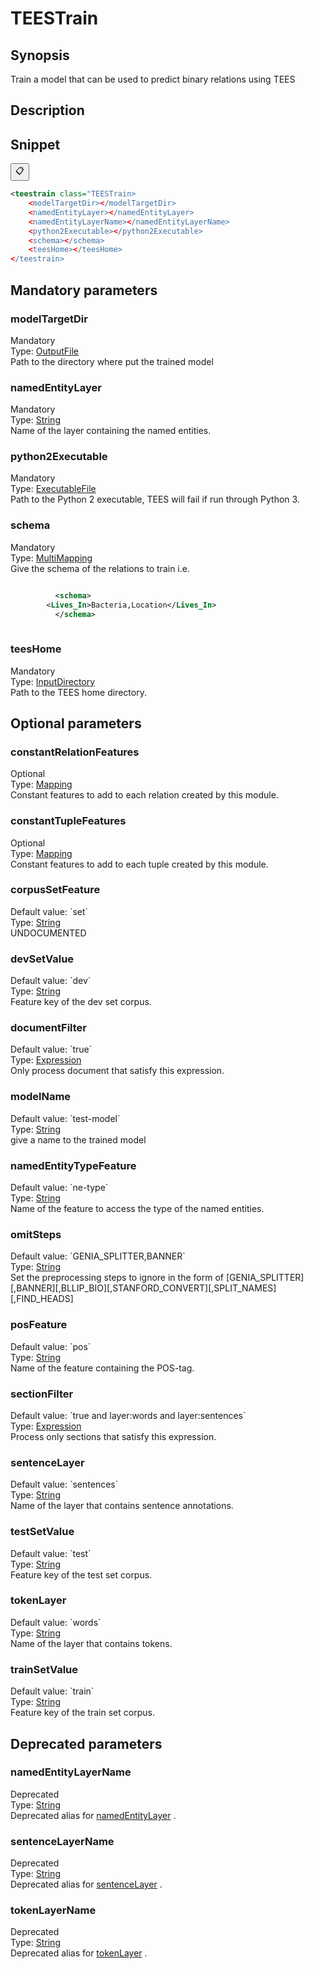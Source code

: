 <h1 class="module">TEESTrain</h1>

## Synopsis

Train a model that can be used to predict binary relations using TEES

## Description



## Snippet



<button class="copy-code-button" title="Copy to clipboard" onclick="copy_code(this)">📋</button>
```xml
<teestrain class="TEESTrain>
    <modelTargetDir></modelTargetDir>
    <namedEntityLayer></namedEntityLayer>
    <namedEntityLayerName></namedEntityLayerName>
    <python2Executable></python2Executable>
    <schema></schema>
    <teesHome></teesHome>
</teestrain>
```

## Mandatory parameters

<h3 id="modelTargetDir" class="param">modelTargetDir</h3>

<div class="param-level param-level-mandatory">Mandatory
</div>
<div class="param-type">Type: <a href="../converter/fr.inra.maiage.bibliome.util.files.OutputFile" class="converter">OutputFile</a>
</div>
Path to the directory where put the trained model

<h3 id="namedEntityLayer" class="param">namedEntityLayer</h3>

<div class="param-level param-level-mandatory">Mandatory
</div>
<div class="param-type">Type: <a href="../converter/java.lang.String" class="converter">String</a>
</div>
Name of the layer containing the named entities.

<h3 id="python2Executable" class="param">python2Executable</h3>

<div class="param-level param-level-mandatory">Mandatory
</div>
<div class="param-type">Type: <a href="../converter/fr.inra.maiage.bibliome.util.files.ExecutableFile" class="converter">ExecutableFile</a>
</div>
Path to the Python 2 executable, TEES will fail if run through Python 3.

<h3 id="schema" class="param">schema</h3>

<div class="param-level param-level-mandatory">Mandatory
</div>
<div class="param-type">Type: <a href="../converter/fr.inra.maiage.bibliome.alvisnlp.core.module.types.MultiMapping" class="converter">MultiMapping</a>
</div>
Give the schema of the relations to train i.e.

```xml

      	  <schema>
	    <Lives_In>Bacteria,Location</Lives_In>
      	  </schema>
	
```



<h3 id="teesHome" class="param">teesHome</h3>

<div class="param-level param-level-mandatory">Mandatory
</div>
<div class="param-type">Type: <a href="../converter/fr.inra.maiage.bibliome.util.files.InputDirectory" class="converter">InputDirectory</a>
</div>
Path to the TEES home directory.

## Optional parameters

<h3 id="constantRelationFeatures" class="param">constantRelationFeatures</h3>

<div class="param-level param-level-optional">Optional
</div>
<div class="param-type">Type: <a href="../converter/fr.inra.maiage.bibliome.alvisnlp.core.module.types.Mapping" class="converter">Mapping</a>
</div>
Constant features to add to each relation created by this module.

<h3 id="constantTupleFeatures" class="param">constantTupleFeatures</h3>

<div class="param-level param-level-optional">Optional
</div>
<div class="param-type">Type: <a href="../converter/fr.inra.maiage.bibliome.alvisnlp.core.module.types.Mapping" class="converter">Mapping</a>
</div>
Constant features to add to each tuple created by this module.

<h3 id="corpusSetFeature" class="param">corpusSetFeature</h3>

<div class="param-level param-level-default-value">Default value: `set`
</div>
<div class="param-type">Type: <a href="../converter/java.lang.String" class="converter">String</a>
</div>
UNDOCUMENTED

<h3 id="devSetValue" class="param">devSetValue</h3>

<div class="param-level param-level-default-value">Default value: `dev`
</div>
<div class="param-type">Type: <a href="../converter/java.lang.String" class="converter">String</a>
</div>
Feature key of the dev set corpus.

<h3 id="documentFilter" class="param">documentFilter</h3>

<div class="param-level param-level-default-value">Default value: `true`
</div>
<div class="param-type">Type: <a href="../converter/fr.inra.maiage.bibliome.alvisnlp.core.corpus.expressions.Expression" class="converter">Expression</a>
</div>
Only process document that satisfy this expression.

<h3 id="modelName" class="param">modelName</h3>

<div class="param-level param-level-default-value">Default value: `test-model`
</div>
<div class="param-type">Type: <a href="../converter/java.lang.String" class="converter">String</a>
</div>
give a name to the trained model

<h3 id="namedEntityTypeFeature" class="param">namedEntityTypeFeature</h3>

<div class="param-level param-level-default-value">Default value: `ne-type`
</div>
<div class="param-type">Type: <a href="../converter/java.lang.String" class="converter">String</a>
</div>
Name of the feature to access the type of the named entities.

<h3 id="omitSteps" class="param">omitSteps</h3>

<div class="param-level param-level-default-value">Default value: `GENIA_SPLITTER,BANNER`
</div>
<div class="param-type">Type: <a href="../converter/java.lang.String" class="converter">String</a>
</div>
Set the preprocessing steps to ignore in the form of [GENIA_SPLITTER][,BANNER][,BLLIP_BIO][,STANFORD_CONVERT][,SPLIT_NAMES][,FIND_HEADS]

<h3 id="posFeature" class="param">posFeature</h3>

<div class="param-level param-level-default-value">Default value: `pos`
</div>
<div class="param-type">Type: <a href="../converter/java.lang.String" class="converter">String</a>
</div>
Name of the feature containing the POS-tag.

<h3 id="sectionFilter" class="param">sectionFilter</h3>

<div class="param-level param-level-default-value">Default value: `true and layer:words and layer:sentences`
</div>
<div class="param-type">Type: <a href="../converter/fr.inra.maiage.bibliome.alvisnlp.core.corpus.expressions.Expression" class="converter">Expression</a>
</div>
Process only sections that satisfy this expression.

<h3 id="sentenceLayer" class="param">sentenceLayer</h3>

<div class="param-level param-level-default-value">Default value: `sentences`
</div>
<div class="param-type">Type: <a href="../converter/java.lang.String" class="converter">String</a>
</div>
Name of the layer that contains sentence annotations.

<h3 id="testSetValue" class="param">testSetValue</h3>

<div class="param-level param-level-default-value">Default value: `test`
</div>
<div class="param-type">Type: <a href="../converter/java.lang.String" class="converter">String</a>
</div>
Feature key of the test set corpus.

<h3 id="tokenLayer" class="param">tokenLayer</h3>

<div class="param-level param-level-default-value">Default value: `words`
</div>
<div class="param-type">Type: <a href="../converter/java.lang.String" class="converter">String</a>
</div>
Name of the layer that contains tokens.

<h3 id="trainSetValue" class="param">trainSetValue</h3>

<div class="param-level param-level-default-value">Default value: `train`
</div>
<div class="param-type">Type: <a href="../converter/java.lang.String" class="converter">String</a>
</div>
Feature key of the train set corpus.

## Deprecated parameters

<h3 id="namedEntityLayerName" class="param">namedEntityLayerName</h3>

<div class="param-level param-level-deprecated">Deprecated
</div>
<div class="param-type">Type: <a href="../converter/java.lang.String" class="converter">String</a>
</div>
Deprecated alias for <a href="#namedEntityLayer" class="param">namedEntityLayer</a> .

<h3 id="sentenceLayerName" class="param">sentenceLayerName</h3>

<div class="param-level param-level-deprecated">Deprecated
</div>
<div class="param-type">Type: <a href="../converter/java.lang.String" class="converter">String</a>
</div>
Deprecated alias for <a href="#sentenceLayer" class="param">sentenceLayer</a> .

<h3 id="tokenLayerName" class="param">tokenLayerName</h3>

<div class="param-level param-level-deprecated">Deprecated
</div>
<div class="param-type">Type: <a href="../converter/java.lang.String" class="converter">String</a>
</div>
Deprecated alias for <a href="#tokenLayer" class="param">tokenLayer</a> .

